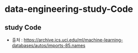 # data-engineering-study-Code
## study Code

* 출처 : https://archive.ics.uci.edu/ml/machine-learning-databases/autos/imports-85.names
